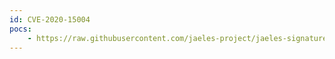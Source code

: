 ```yaml
---
id: CVE-2020-15004
pocs:
    - https://raw.githubusercontent.com/jaeles-project/jaeles-signatures/master/cves/ox-app-suite-xss-cve-2020-15004.yaml
---
```

